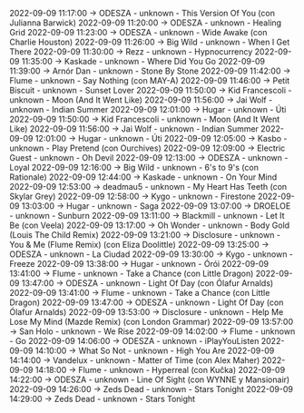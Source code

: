 2022-09-09 11:17:00 -> ODESZA - unknown - This Version Of You (con Julianna Barwick)
2022-09-09 11:20:00 -> ODESZA - unknown - Healing Grid
2022-09-09 11:23:00 -> ODESZA - unknown - Wide Awake (con Charlie Houston)
2022-09-09 11:26:00 -> Big Wild - unknown - When I Get There
2022-09-09 11:30:00 -> Rezz - unknown - Hypnocurrency
2022-09-09 11:35:00 -> Kaskade - unknown - Where Did You Go
2022-09-09 11:39:00 -> Arnór Dan - unknown - Stone By Stone
2022-09-09 11:42:00 -> Flume - unknown - Say Nothing (con MAY-A)
2022-09-09 11:46:00 -> Petit Biscuit - unknown - Sunset Lover
2022-09-09 11:50:00 -> Kid Francescoli - unknown - Moon (And It Went Like)
2022-09-09 11:56:00 -> Jai Wolf - unknown - Indian Summer
2022-09-09 12:01:00 -> Hugar - unknown - Úti
2022-09-09 11:50:00 -> Kid Francescoli - unknown - Moon (And It Went Like)
2022-09-09 11:56:00 -> Jai Wolf - unknown - Indian Summer
2022-09-09 12:01:00 -> Hugar - unknown - Úti
2022-09-09 12:05:00 -> Kasbo - unknown - Play Pretend (con Ourchives)
2022-09-09 12:09:00 -> Electric Guest - unknown - Oh Devil
2022-09-09 12:13:00 -> ODESZA - unknown - Loyal
2022-09-09 12:16:00 -> Big Wild - unknown - 6's to 9's (con Rationale)
2022-09-09 12:44:00 -> Kaskade - unknown - On Your Mind
2022-09-09 12:53:00 -> deadmau5 - unknown - My Heart Has Teeth (con Skylar Grey)
2022-09-09 12:58:00 -> Kygo - unknown - Firestone
2022-09-09 13:03:00 -> Hugar - unknown - Saga
2022-09-09 13:07:00 -> DROELOE - unknown - Sunburn
2022-09-09 13:11:00 -> Blackmill - unknown - Let It Be (con Veela)
2022-09-09 13:17:00 -> Oh Wonder - unknown - Body Gold (Louis The Child Remix)
2022-09-09 13:21:00 -> Disclosure - unknown - You & Me (Flume Remix) (con Eliza Doolittle)
2022-09-09 13:25:00 -> ODESZA - unknown - La Ciudad
2022-09-09 13:30:00 -> Kygo - unknown - Freeze
2022-09-09 13:38:00 -> Hugar - unknown - Órói
2022-09-09 13:41:00 -> Flume - unknown - Take a Chance (con Little Dragon)
2022-09-09 13:47:00 -> ODESZA - unknown - Light Of Day (con Ólafur Arnalds)
2022-09-09 13:41:00 -> Flume - unknown - Take a Chance (con Little Dragon)
2022-09-09 13:47:00 -> ODESZA - unknown - Light Of Day (con Ólafur Arnalds)
2022-09-09 13:53:00 -> Disclosure - unknown - Help Me Lose My Mind (Mazde Remix) (con London Grammar)
2022-09-09 13:57:00 -> San Holo - unknown - We Rise
2022-09-09 14:02:00 -> Flume - unknown - Go
2022-09-09 14:06:00 -> ODESZA - unknown - iPlayYouListen
2022-09-09 14:10:00 -> What So Not - unknown - High You Are
2022-09-09 14:14:00 -> Vandelux - unknown - Matter of Time (con Alex Maher)
2022-09-09 14:18:00 -> Flume - unknown - Hyperreal (con Kučka)
2022-09-09 14:22:00 -> ODESZA - unknown - Line Of Sight (con WYNNE y Mansionair)
2022-09-09 14:26:00 -> Zeds Dead - unknown - Stars Tonight
2022-09-09 14:29:00 -> Zeds Dead - unknown - Stars Tonight
